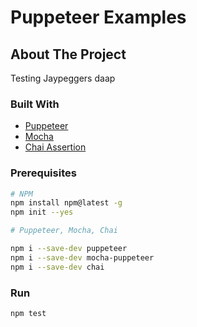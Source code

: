 # Puppeteer Examples
## About The Project

Testing Jaypeggers daap

### Built With

* [Puppeteer](https://pptr.dev/)
* [Mocha](https://mochajs.org/)
* [Chai Assertion](https://www.chaijs.com/)

### Prerequisites

```sh
# NPM
npm install npm@latest -g
npm init --yes

# Puppeteer, Mocha, Chai

npm i --save-dev puppeteer
npm i --save-dev mocha-puppeteer
npm i --save-dev chai
```

### Run

```sh
npm test
```